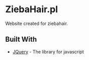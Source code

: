 # ZiebaHair.pl
Website created for ziebahair.

## Built With
* [JQuery](https://jquery.com/) - The library for javascript
